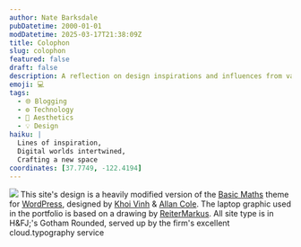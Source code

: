 ```yaml
---
author: Nate Barksdale
pubDatetime: 2000-01-01
modDatetime: 2025-03-17T21:38:09Z
title: Colophon
slug: colophon
featured: false
draft: false
description: A reflection on design inspirations and influences from various creators in the digital space.
emoji: 💻
tags:
  - 🌐 Blogging
  - ⚙️ Technology
  - 🎨 Aesthetics
  - 💡 Design
haiku: |
  Lines of inspiration,  
  Digital worlds intertwined,  
  Crafting a new space
coordinates: [37.7749, -122.4194]
---
```


![](@assets/images/colophon_mac_530.jpg) This site's design is a heavily modified version of the [Basic Maths](https://www.google.com/search?q=%22Basic%20Maths%22%20basicmaths.subtraction.com) theme for [WordPress](http://wordpress.org), designed by [Khoi Vinh](http://web.archive.org/web/20250209103353/https://www.subtraction.com/) & [Allan Cole](http://web.archive.org/web/20130715013657/http://fthrwght.com:80/). The laptop graphic used in the portfolio is based on a drawing by [ReiterMarkus](http://reitermarkus.deviantart.com/). All site type is in H&FJ;'s Gotham Rounded, served up by the firm's excellent cloud.typography service
